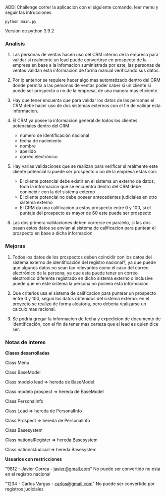 ADDI Challenge correr la aplicacion con el siguiente comando, leer menu y seguir las intrucciones

`python main.py`

Version de python 3.9.2

### Analisis

1. Las personas de ventas hacen uso del CRM interno de la empresa para validar si realmente un lead puede convertirse en prospecto de la empresa en base a la infomacion suministrada por este, las personas de ventas validan esta informacion de forma manual verificando sus datos.

2. Por lo anterior se requiere hacer algo mas automatizado dentro del CRM donde permita a las personas de ventas poder saber si un cliente si puede ser prospecto o no de la empresa, de una manera mas eficiente.

3. Hay que tener encuenta que para validar los datos de las personas el CRM debe hacer uso de dos sistemas externos con el fin de validar esta informacion.

4. El CRM ya posee la informacion general de todos los clientes potenciales dentro del CRM
    * número de identificación nacional
    * fecha de nacimiento
    * nombre
    * apellido
    * correo electrónico

5. Hay varias validaciones que se realizan para verificar si realmente este cliente potencial si puede ser prospecto o no de la empresa estas son:
    * El cliente potencial debe existir en el sistema un externo de datos, toda la informacion que se encuentra dentro del CRM debe conincidir con la del sistema externo
    * El cliente potencial no debe poseer antecedentes judiciales en otro sistema externo
    * El CRM da una calificacion a estos prospecto entre 0 y 100, si el puntaje del prospecto es mayor de 60 este puede ser prospecto

6. Las dos primera validaciones deben correrse en paralelo, si las dos pasan estos datos se envian al sistema de calificacion para puntear el prospecto en base a dicha informacion

### Mejoras

1. Todos los datos de los prospectos deben coincidir con los datos del sistema externo de identificación del registro nacional?, ya que puede que algunos datos no sean tan relevantes como el caso del correo electrónico de la persona, ya que esta puede tener un correo electronico diferente registrado en dicho sistema externo o inclusive puede que en este sistema la persona no poseea esta informacion.

2. Que criterios usa el sistema de calificacion para puntear un prospecto entre 0 y 100, segun los datos obtenidos del sistema externo. en el proyecto se realizo de forma aleatoria, pero deberia realizarse un calculo mas racional.

3. Se podria gregar la informacion de fecha y expedicion de documento de identificación, con el fin de tener mas certeza que el lead es quien dice ser.

### Notas de interes

**Clases desarrolladas**

Class Menu

Class BaseModel

Class modelo lead => hereda de BaseModel

Class modelo prospect => hereda de BaseModel

Class PersonalInfo

Class Lead => hereda de PersonalInfo

Class Prospect => hereda de PersonalInfo

Class Basesystem

Class nationalRegister => hereda Basesystem

Class nationalJudicial => hereda Basesystem

**Usuarios con restricciones**

"9812 - Javier Correa - javier@gmail.com"
No puede ser convertido no esta en el registro nacional

"1234 - Carlos Vargas - carlos@gmail.com"
No puede ser convertido por registros judiciales
